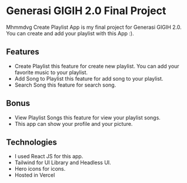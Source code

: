 # Generasi GIGIH 2.0 Final Project
Mhmmdvg Create Playlist App is my final project for Generasi GIGIH 2.0. You can create and add your playlist with this App :).

## Features
- Create Playlist this feature for create new playlist. You can add your favorite music to your playlist.
- Add Song to Playlist this feature for add song to your playlist.
- Search Song this feature for search song.

## Bonus
- View Playlist Songs this feature for view your playlist songs.
- This app can show your profile and your picture.

## Technologies
- I used React JS for this app. 
- Tailwind for UI Library and Headless UI.
- Hero icons for icons.
- Hosted in Vercel
